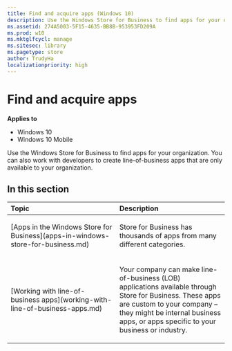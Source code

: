 ```yaml
---
title: Find and acquire apps (Windows 10)
description: Use the Windows Store for Business to find apps for your organization. You can also work with developers to create line-of-business apps that are only available to your organization.
ms.assetid: 274A5003-5F15-4635-BB8B-953953FD209A
ms.prod: w10
ms.mktglfcycl: manage
ms.sitesec: library
ms.pagetype: store
author: TrudyHa
localizationpriority: high
---
```


# Find and acquire apps


**Applies to**

-   Windows 10
-   Windows 10 Mobile

Use the Windows Store for Business to find apps for your organization. You can also work with developers to create line-of-business apps that are only available to your organization.

## In this section


<table>
<colgroup>
<col width="50%" />
<col width="50%" />
</colgroup>
<thead>
<tr class="header">
<th align="left">Topic</th>
<th align="left">Description</th>
</tr>
</thead>
<tbody>
<tr class="odd">
<td align="left"><p>[Apps in the Windows Store for Business](apps-in-windows-store-for-business.md)</p></td>
<td align="left"><p>Store for Business has thousands of apps from many different categories.</p></td>
</tr>
<tr class="even">
<td align="left"><p>[Working with line-of-business apps](working-with-line-of-business-apps.md)</p></td>
<td align="left"><p>Your company can make line-of-business (LOB) applications available through Store for Business. These apps are custom to your company – they might be internal business apps, or apps specific to your business or industry.</p></td>
</tr>
</tbody>
</table>

 

 

 





